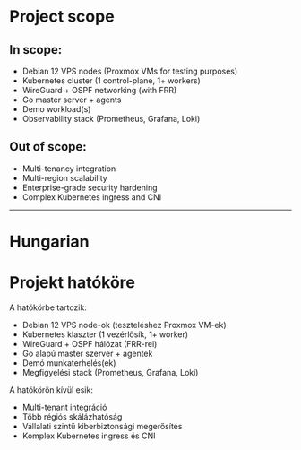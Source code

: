 # Project scope

## In scope:
- Debian 12 VPS nodes (Proxmox VMs for testing purposes)
- Kubernetes cluster (1 control-plane, 1+ workers)
- WireGuard + OSPF networking (with FRR)
- Go master server + agents
- Demo workload(s)
- Observability stack (Prometheus, Grafana, Loki)

## Out of scope:
- Multi-tenancy integration
- Multi-region scalability
- Enterprise-grade security hardening
- Complex Kubernetes ingress and CNI

---
# Hungarian
# Projekt hatóköre
A hatókörbe tartozik:
- Debian 12 VPS node-ok (teszteléshez Proxmox VM-ek)
- Kubernetes klaszter (1 vezérlősík, 1+ worker)
- WireGuard + OSPF hálózat (FRR-rel)
- Go alapú master szerver + agentek
- Demó munkaterhelés(ek)
- Megfigyelési stack (Prometheus, Grafana, Loki)

A hatókörön kívül esik:
- Multi-tenant integráció
- Több régiós skálázhatóság
- Vállalati szintű kiberbiztonsági megerősítés
- Komplex Kubernetes ingress és CNI